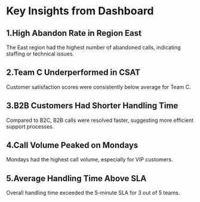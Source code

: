 # Key Insights from  Dashboard

## 1.High Abandon Rate in Region East
The East region had the highest number of abandoned calls, indicating staffing or technical issues.

## 2.Team C Underperformed in CSAT
Customer satisfaction scores were consistently below average for Team C.

## 3.B2B Customers Had Shorter Handling Time
Compared to B2C, B2B calls were resolved faster, suggesting more efficient support processes.

## 4.Call Volume Peaked on Mondays
Mondays had the highest call volume, especially for VIP customers.

## 5.Average Handling Time Above SLA
Overall handling time exceeded the 5-minute SLA for 3 out of 5 teams.
